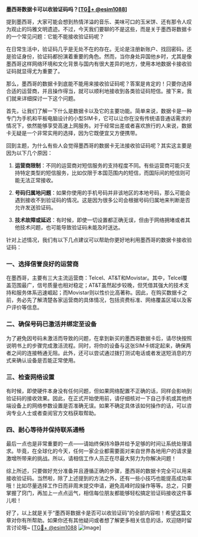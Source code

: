 **墨西哥数据卡可以收验证码吗？[[TG💪+ @esim1088](https://t.me/s/esim1088)]**

提到墨西哥，大家可能会想到热情洋溢的音乐、美味可口的玉米饼、还有那令人叹为观止的玛雅文明遗迹。不过，今天我们要聊的不是这些，而是关于墨西哥数据卡的一个常见问题：它能不能接收验证码呢？

在日常生活中，验证码几乎是无处不在的存在。无论是注册新账户、找回密码，还是验证身份，验证码都扮演着重要的角色。然而，当你身处异国他乡时，尤其是像墨西哥这样网络环境和文化背景与国内有很大差异的地方，使用本地数据卡接收验证码就显得尤为重要了。

那么，墨西哥的数据卡到底能不能用来接收验证码呢？答案是肯定的！只要你选择合适的运营商，并且操作得当，就可以顺利地接收到各类验证码短信。接下来，我们就来详细探讨一下这个问题。

首先，让我们了解一下什么是数据卡以及它的主要功能。简单来说，数据卡是一种专门为手机和平板电脑设计的小型SIM卡，它可以让你在没有传统语音通话需求的情况下，依然能够享受高速上网服务。对于经常出差或者喜欢旅行的人来说，数据卡无疑是一个非常实用的选择，因为它既便宜又方便携带。

回到主题，为什么有些人会觉得墨西哥的数据卡无法接收验证码呢？其实这主要是因为以下几个原因：

1. **运营商限制**：不同的运营商对短信服务的支持程度不同。有些运营商可能只支持特定类型的短信服务，比如仅限于本国范围内的短信，而国际间的短信则可能无法正常接收。
   
2. **号码归属地问题**：如果你使用的手机号码并非该地区的本地号码，那么可能会遇到接收不到验证码的情况。这是因为很多公司会根据号码归属地来判断是否允许发送验证码。

3. **技术故障或延迟**：有时候，即使一切设置都正确无误，但由于网络拥堵或者其他技术问题，也可能导致验证码未能及时送达。

针对上述情况，我们有以下几点建议可以帮助你更好地利用墨西哥的数据卡接收验证码：

### 一、选择信誉良好的运营商

在墨西哥，主要有三大主流运营商：Telcel、AT&T和Movistar。其中，Telcel覆盖范围最广，信号质量也相对稳定；AT&T虽然起步较晚，但凭借其强大的技术支持和服务体系迅速崛起；而Movistar则以性价比高著称。因此，在购买数据卡之前，务必先了解清楚各家运营商的具体情况，包括资费标准、网络覆盖区域以及客户评价等信息。

### 二、确保号码已激活并绑定至设备

为了避免因号码未激活而导致的问题，在拿到新买的墨西哥数据卡后，请尽快按照说明书上的步骤完成激活流程。同时，将你的设备与这张SIM卡绑定起来，确保两者之间的连接畅通无阻。此外，还可以尝试通过拨打测试电话或者发送短消息的方式来确认设备是否能正常使用。

### 三、检查网络设置

有时候，即使硬件本身没有任何问题，但如果网络配置不正确的话，同样会影响到验证码的接收效果。因此，在正式开始使用前，请仔细核对一下自己手机或其他终端设备上的网络参数设置是否准确无误。如果不确定具体该如何操作的话，可以咨询专业人士或者查阅官方文档获取帮助。

### 四、耐心等待并保持联系通畅

最后一点也是非常重要的一点——请始终保持冷静并给予足够的时间让系统处理请求。毕竟，在全球化的今天，任何一家企业都需要面对来自世界各地用户的请求量激增所带来的挑战。所以，请相信工作人员正在尽最大努力为你解决问题！

综上所述，只要做好充分准备并且遵循正确的步骤，墨西哥的数据卡完全可以用来接收验证码。当然啦，除了上述提到的方法之外，还有一些小技巧也能提高成功率哦！比如尽量选择工作日而非周末提交申请，避免高峰时段操作等等。总之，只要掌握了窍门，再加上一点点运气，相信每位朋友都能够轻松搞定验证码接收这件事儿啦！

好了，以上就是关于“墨西哥数据卡是否可以收验证码”的全部内容啦！希望这篇文章对你有所帮助。如果你还有其他疑问或者想了解更多相关信息的话，欢迎随时留言讨论哦~ [[TG💪+ @esim1088](https://t.me/s/esim1088) ![Image](https://i.postimg.cc/4NQfJmqS/Snipaste-2025-05-13-00-14-12.png)]